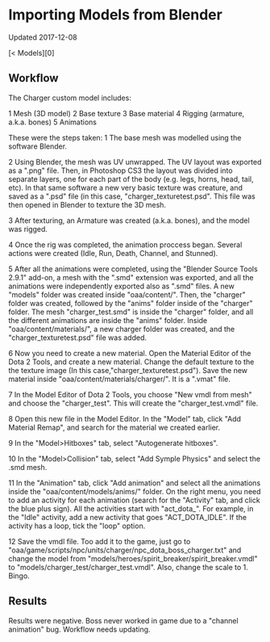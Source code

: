 # Importing Models from Blender

Updated 2017-12-08

[< Models][0]

## Workflow

The Charger custom model includes:

1 Mesh (3D model)
2 Base texture
3 Base material
4 Rigging (armature, a.k.a. bones)
5 Animations

These were the steps taken:
1 The base mesh was modelled using the software Blender. 

2 Using Blender, the mesh was UV unwrapped. The UV layout was exported as a ".png" file. Then, in Photoshop CS3 the layout was divided into separate layers, one for each part of the body (e.g. legs, horns, head, tail, etc). In that same software a new very basic texture was creature, and saved as a ".psd" file (in this case, "charger_texturetest.psd". This file was then opened in Blender to texture the 3D mesh.

3 After texturing, an Armature was created (a.k.a. bones), and the model was rigged.

4 Once the rig was completed, the animation proccess began. Several actions were created (Idle, Run, Death, Channel, and Stunned). 

5 After all the animations were completed, using the "Blender Source Tools 2.9.1" add-on, a mesh with the ".smd" extension was exported, and all the animations were independently exported also as ".smd" files. A new "models" folder was created inside "oaa/content/". Then, the "charger" folder was created, followed by the "anims" folder inside of the "charger" folder. The mesh "charger_test.smd" is inside the "charger" folder, and all the different animations are inside the "anims" folder. Inside "oaa/content/materials/", a new charger folder was created, and the "charger_texturetest.psd" file was added.

6 Now you need to create a new material. Open the Material Editor of the Dota 2 Tools, and create a new material. Change the default texture to  the the texture image (In this case,"charger_texturetest.psd"). Save the new material inside "oaa/content/materials/charger/". It is a ".vmat" file. 

7 In the Model Editor of Dota 2 Tools, you choose "New vmdl from mesh" and choose the "charger_test". This will create the "charger_test.vmdl" file.

8 Open this new file in the Model Editor. In the "Model" tab, click "Add Material Remap", and search for the material we created earlier.

9 In the "Model>Hitboxes" tab, select "Autogenerate hitboxes". 

10 In the "Model>Collision" tab, select "Add Symple Physics" and select the .smd mesh. 

11 In the "Animation" tab, click "Add animation" and select all the animations inside the "oaa/content/models/anims/" folder. On the right menu, you need to add an activity for each animation (search for the "Activity" tab, and click the blue plus sign). All the activities start with "act_dota_". For example, in the "Idle" activity, add a new activity that goes "ACT_DOTA_IDLE". If the activity has a loop, tick the "loop" option. 

12 Save the vmdl file. Too add it to the game, just go to "oaa/game/scripts/npc/units/charger/npc_dota_boss_charger.txt" and change the model from "models/heroes/spirit_breaker/spirit_breaker.vmdl" to "models/charger_test/charger_test.vmdl". Also, change the scale to 1. Bingo. 

## Results

Results were negative. Boss never worked in game due to a "channel animation" bug. Workflow needs updating.
